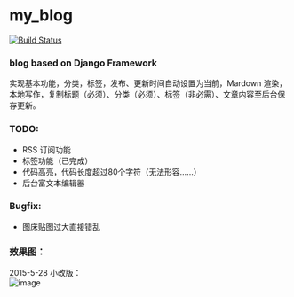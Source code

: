 # my_blog    

[![Build Status](https://travis-ci.org/lsdlab/my_blog.svg?branch=master)](https://travis-ci.org/lsdlab/my_blog)    

### blog based on Django Framework    
实现基本功能，分类，标签，发布、更新时间自动设置为当前，Mardown 渲染，本地写作，复制标题（必须）、分类（必须）、标签（非必需）、文章内容至后台保存更新。    

### TODO:    
 * RSS 订阅功能    
 * 标签功能（已完成）
 * 代码高亮，代码长度超过80个字符（无法形容……）
 * 后台富文本编辑器 
 
### Bugfix:    
 * 图床贴图过大直接错乱    
 
### 效果图：    
2015-5-28 小改版：    
 ![image](http://cl.ly/image/2c3m1V0K1R2L/Screenshot%202015-05-28%2001.05.46.png)


